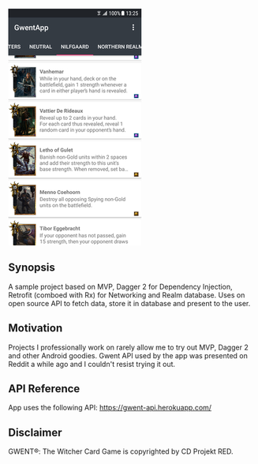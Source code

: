 ![alt text](gwent_app_img.jpg "App screenshot")

## Synopsis

A sample project based on MVP, Dagger 2 for Dependency Injection, Retrofit (comboed with Rx) for Networking and Realm database.
Uses on open source API to fetch data, store it in database and present to the user.

## Motivation

Projects I professionally work on rarely allow me to try out MVP, Dagger 2 and other Android goodies.
Gwent API used by the app was presented on Reddit a while ago and I couldn't resist trying it out.

## API Reference

App uses the following API: https://gwent-api.herokuapp.com/

## Disclaimer
GWENT®: The Witcher Card Game is copyrighted by CD Projekt RED. 
